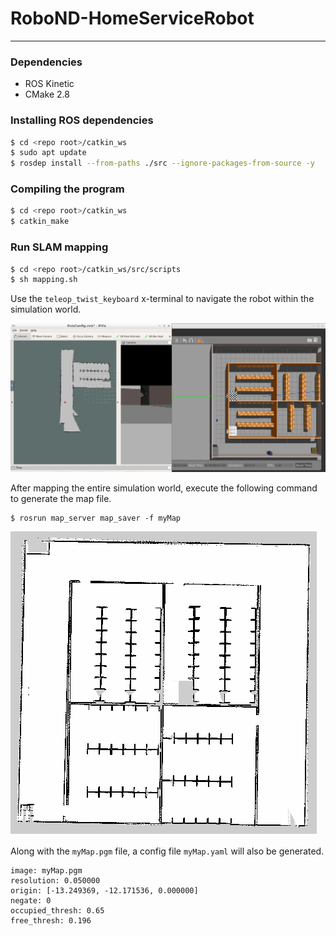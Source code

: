 # RoboND-HomeServiceRobot

---

### Dependencies

- ROS Kinetic
- CMake 2.8

### Installing ROS dependencies

```bash
$ cd <repo root>/catkin_ws
$ sudo apt update
$ rosdep install --from-paths ./src --ignore-packages-from-source -y
```

### Compiling the program

```bash
$ cd <repo root>/catkin_ws
$ catkin_make
```

### Run SLAM mapping

```bash
$ cd <repo root>/catkin_ws/src/scripts
$ sh mapping.sh
```

Use the `teleop_twist_keyboard` x-terminal to navigate the robot within the simulation world.

![alt text](./images/slam_mapping.png)

After mapping the entire simulation world, execute the following command to generate the map file.

```
$ rosrun map_server map_saver -f myMap
```

![alt text](images/myMap.png)

Along with the `myMap.pgm` file, a config file `myMap.yaml` will also be generated.

``` {.line-numbers}
image: myMap.pgm
resolution: 0.050000
origin: [-13.249369, -12.171536, 0.000000]
negate: 0
occupied_thresh: 0.65
free_thresh: 0.196
```